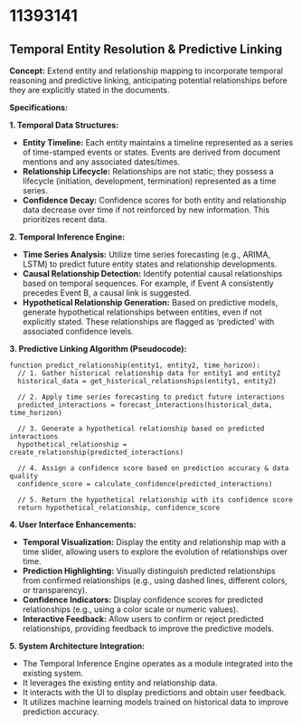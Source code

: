 # 11393141

## Temporal Entity Resolution & Predictive Linking

**Concept:** Extend entity and relationship mapping to incorporate temporal reasoning and predictive linking, anticipating potential relationships before they are explicitly stated in the documents.

**Specifications:**

**1. Temporal Data Structures:**

*   **Entity Timeline:** Each entity maintains a timeline represented as a series of time-stamped events or states. Events are derived from document mentions and any associated dates/times.
*   **Relationship Lifecycle:** Relationships are not static; they possess a lifecycle (initiation, development, termination) represented as a time series.
*   **Confidence Decay:** Confidence scores for both entity and relationship data decrease over time if not reinforced by new information. This prioritizes recent data.

**2. Temporal Inference Engine:**

*   **Time Series Analysis:** Utilize time series forecasting (e.g., ARIMA, LSTM) to predict future entity states and relationship developments.
*   **Causal Relationship Detection:** Identify potential causal relationships based on temporal sequences. For example, if Event A consistently precedes Event B, a causal link is suggested.
*   **Hypothetical Relationship Generation:**  Based on predictive models, generate hypothetical relationships between entities, even if not explicitly stated.  These relationships are flagged as ‘predicted’ with associated confidence levels.

**3. Predictive Linking Algorithm (Pseudocode):**

```
function predict_relationship(entity1, entity2, time_horizon):
  // 1. Gather historical relationship data for entity1 and entity2
  historical_data = get_historical_relationships(entity1, entity2)

  // 2. Apply time series forecasting to predict future interactions
  predicted_interactions = forecast_interactions(historical_data, time_horizon)

  // 3. Generate a hypothetical relationship based on predicted interactions
  hypothetical_relationship = create_relationship(predicted_interactions)

  // 4. Assign a confidence score based on prediction accuracy & data quality
  confidence_score = calculate_confidence(predicted_interactions)

  // 5. Return the hypothetical relationship with its confidence score
  return hypothetical_relationship, confidence_score
```

**4. User Interface Enhancements:**

*   **Temporal Visualization:** Display the entity and relationship map with a time slider, allowing users to explore the evolution of relationships over time.
*   **Prediction Highlighting:** Visually distinguish predicted relationships from confirmed relationships (e.g., using dashed lines, different colors, or transparency).
*   **Confidence Indicators:** Display confidence scores for predicted relationships (e.g., using a color scale or numeric values).
*   **Interactive Feedback:** Allow users to confirm or reject predicted relationships, providing feedback to improve the predictive models.

**5. System Architecture Integration:**

*   The Temporal Inference Engine operates as a module integrated into the existing system.
*   It leverages the existing entity and relationship data.
*   It interacts with the UI to display predictions and obtain user feedback.
*   It utilizes machine learning models trained on historical data to improve prediction accuracy.